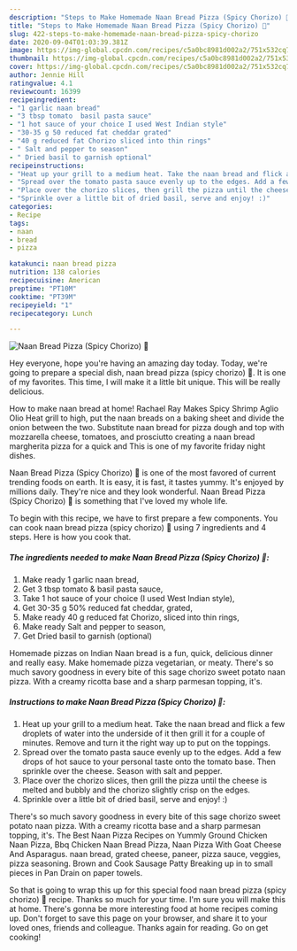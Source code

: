 ```yaml
---
description: "Steps to Make Homemade Naan Bread Pizza (Spicy Chorizo) 🍕"
title: "Steps to Make Homemade Naan Bread Pizza (Spicy Chorizo) 🍕"
slug: 422-steps-to-make-homemade-naan-bread-pizza-spicy-chorizo
date: 2020-09-04T01:03:39.381Z
image: https://img-global.cpcdn.com/recipes/c5a0bc8981d002a2/751x532cq70/naan-bread-pizza-spicy-chorizo-🍕-recipe-main-photo.jpg
thumbnail: https://img-global.cpcdn.com/recipes/c5a0bc8981d002a2/751x532cq70/naan-bread-pizza-spicy-chorizo-🍕-recipe-main-photo.jpg
cover: https://img-global.cpcdn.com/recipes/c5a0bc8981d002a2/751x532cq70/naan-bread-pizza-spicy-chorizo-🍕-recipe-main-photo.jpg
author: Jennie Hill
ratingvalue: 4.1
reviewcount: 16399
recipeingredient:
- "1 garlic naan bread"
- "3 tbsp tomato  basil pasta sauce"
- "1 hot sauce of your choice I used West Indian style"
- "30-35 g 50 reduced fat cheddar grated"
- "40 g reduced fat Chorizo sliced into thin rings"
- " Salt and pepper to season"
- " Dried basil to garnish optional"
recipeinstructions:
- "Heat up your grill to a medium heat. Take the naan bread and flick a few droplets of water into the underside of it then grill it for a couple of minutes. Remove and turn it the right way up to put on the toppings."
- "Spread over the tomato pasta sauce evenly up to the edges. Add a few drops of hot sauce to your personal taste onto the tomato base. Then sprinkle over the cheese. Season with salt and pepper."
- "Place over the chorizo slices, then grill the pizza until the cheese is melted and bubbly and the chorizo slightly crisp on the edges."
- "Sprinkle over a little bit of dried basil, serve and enjoy! :)"
categories:
- Recipe
tags:
- naan
- bread
- pizza

katakunci: naan bread pizza 
nutrition: 138 calories
recipecuisine: American
preptime: "PT10M"
cooktime: "PT39M"
recipeyield: "1"
recipecategory: Lunch

---
```



![Naan Bread Pizza (Spicy Chorizo) 🍕](https://img-global.cpcdn.com/recipes/c5a0bc8981d002a2/751x532cq70/naan-bread-pizza-spicy-chorizo-🍕-recipe-main-photo.jpg)

Hey everyone, hope you're having an amazing day today. Today, we're going to prepare a special dish, naan bread pizza (spicy chorizo) 🍕. It is one of my favorites. This time, I will make it a little bit unique. This will be really delicious.

How to make naan bread at home! Rachael Ray Makes Spicy Shrimp Aglio Olio Heat grill to high, put the naan breads on a baking sheet and divide the onion between the two. Substitute naan bread for pizza dough and top with mozzarella cheese, tomatoes, and prosciutto creating a naan bread margherita pizza for a quick and This is one of my favorite friday night dishes.

Naan Bread Pizza (Spicy Chorizo) 🍕 is one of the most favored of current trending foods on earth. It is easy, it is fast, it tastes yummy. It's enjoyed by millions daily. They're nice and they look wonderful. Naan Bread Pizza (Spicy Chorizo) 🍕 is something that I've loved my whole life.


To begin with this recipe, we have to first prepare a few components. You can cook naan bread pizza (spicy chorizo) 🍕 using 7 ingredients and 4 steps. Here is how you cook that.

<!--inarticleads1-->

##### The ingredients needed to make Naan Bread Pizza (Spicy Chorizo) 🍕:

1. Make ready 1 garlic naan bread,
1. Get 3 tbsp tomato &amp; basil pasta sauce,
1. Take 1 hot sauce of your choice (I used West Indian style),
1. Get 30-35 g 50% reduced fat cheddar, grated,
1. Make ready 40 g reduced fat Chorizo, sliced into thin rings,
1. Make ready  Salt and pepper to season,
1. Get  Dried basil to garnish (optional)


Homemade pizzas on Indian Naan bread is a fun, quick, delicious dinner and really easy. Make homemade pizza vegetarian, or meaty. There&#39;s so much savory goodness in every bite of this sage chorizo sweet potato naan pizza. With a creamy ricotta base and a sharp parmesan topping, it&#39;s. 

<!--inarticleads2-->

##### Instructions to make Naan Bread Pizza (Spicy Chorizo) 🍕:

1. Heat up your grill to a medium heat. Take the naan bread and flick a few droplets of water into the underside of it then grill it for a couple of minutes. Remove and turn it the right way up to put on the toppings.
1. Spread over the tomato pasta sauce evenly up to the edges. Add a few drops of hot sauce to your personal taste onto the tomato base. Then sprinkle over the cheese. Season with salt and pepper.
1. Place over the chorizo slices, then grill the pizza until the cheese is melted and bubbly and the chorizo slightly crisp on the edges.
1. Sprinkle over a little bit of dried basil, serve and enjoy! :)


There&#39;s so much savory goodness in every bite of this sage chorizo sweet potato naan pizza. With a creamy ricotta base and a sharp parmesan topping, it&#39;s. The Best Naan Pizza Recipes on Yummly Ground Chicken Naan Pizza, Bbq Chicken Naan Bread Pizza, Naan Pizza With Goat Cheese And Asparagus. naan bread, grated cheese, paneer, pizza sauce, veggies, pizza seasoning. Brown and Cook Sausage Patty Breaking up in to small pieces in Pan Drain on paper towels. 

So that is going to wrap this up for this special food naan bread pizza (spicy chorizo) 🍕 recipe. Thanks so much for your time. I'm sure you will make this at home. There's gonna be more interesting food at home recipes coming up. Don't forget to save this page on your browser, and share it to your loved ones, friends and colleague. Thanks again for reading. Go on get cooking!
